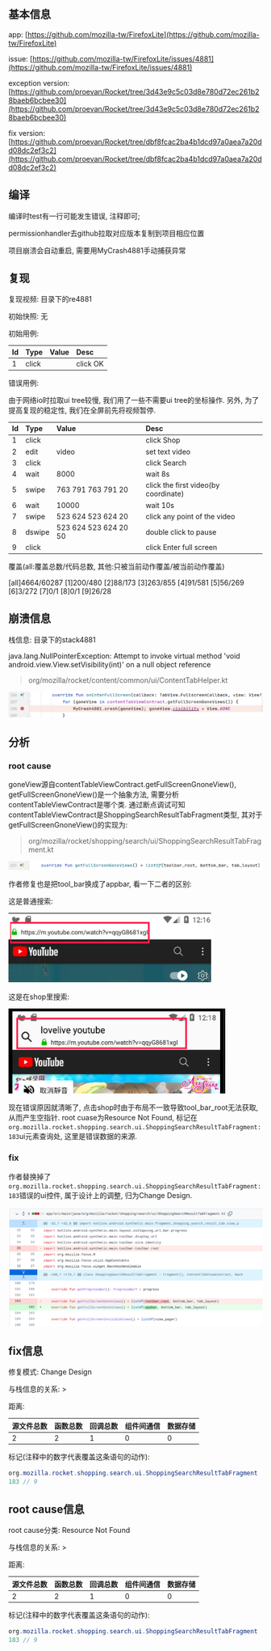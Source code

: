 ## 基本信息

app: [https://github.com/mozilla-tw/FirefoxLite](https://github.com/mozilla-tw/FirefoxLite)

issue: [https://github.com/mozilla-tw/FirefoxLite/issues/4881](https://github.com/mozilla-tw/FirefoxLite/issues/4881)

exception version: [https://github.com/proevan/Rocket/tree/3d43e9c5c03d8e780d72ec261b28baeb6bcbee30](https://github.com/proevan/Rocket/tree/3d43e9c5c03d8e780d72ec261b28baeb6bcbee30)

fix version: [https://github.com/proevan/Rocket/tree/dbf8fcac2ba4b1dcd97a0aea7a20dd08dc2ef3c2](https://github.com/proevan/Rocket/tree/dbf8fcac2ba4b1dcd97a0aea7a20dd08dc2ef3c2)

## 编译

编译时test有一行可能发生错误, 注释即可; 

permissionhandler去github拉取对应版本复制到项目相应位置

项目崩溃会自动重启, 需要用MyCrash4881手动捕获异常

## 复现

复现视频: 目录下的re4881

初始快照: 无

初始用例:

|Id|Type|Value|Desc|
|:----|:----|:----|:----|
|1|click|    |click OK|

错误用例:

由于网络io时拉取ui tree较慢, 我们用了一些不需要ui tree的坐标操作. 另外, 为了提高复现的稳定性, 我们在全屏前先将视频暂停.

|Id|Type|Value|Desc|
|:----|:----|:----|:----|
|1|click|    |click Shop|
|2|edit|video|set text video|
|3|click|    |click Search|
|4|wait|8000|wait 8s|
|5|swipe|763 791 763 791 20|click the first video(by coordinate)|
|6|wait|10000|wait 10s|
|7|swipe|523 624 523 624 20|click any point of the video|
|8|dswipe|523 624 523 624 20 50|double click to pause|
|9|click|    |click Enter full screen|

覆盖(all:覆盖总数/代码总数, 其他:只被当前动作覆盖/被当前动作覆盖)

[all]4664/60287 [1]200/480 [2]88/173 [3]263/855 [4]91/581 [5]56/269 [6]3/272 [7]0/1 [8]0/1 [9]26/28 

## 崩溃信息

栈信息: 目录下的stack4881

java.lang.NullPointerException: Attempt to invoke virtual method 'void android.view.View.setVisibility(int)' on a null object reference

> org/mozilla/rocket/content/common/ui/ContentTabHelper.kt

![image-20220312165050942](README.assets/image-20220312165050942.png)

## 分析

### root cause

goneView源自contentTableViewContract.getFullScreenGnoneView(), getFullScreenGnoneView()是一个抽象方法, 需要分析contentTableViewContract是哪个类. 通过断点调试可知contentTableViewContract是ShoppingSearchResultTabFragment类型, 其对于getFullScreenGnoneView()的实现为:

> org/mozilla/rocket/shopping/search/ui/ShoppingSearchResultTabFragment.kt

![image-20220312165551111](README.assets/image-20220312165551111.png)

作者修复也是把tool_bar换成了appbar, 看一下二者的区别:

这是普通搜索:

![image-20220312165100129](README.assets/image-20220312165100129.png)

这是在shop里搜索:

![image-20220312165105646](README.assets/image-20220312165105646.png)

现在错误原因就清晰了, 点击shop时由于布局不一致导致tool_bar_root无法获取, 从而产生空指针. root cuase为Resource Not Found, 标记在`org.mozilla.rocket.shopping.search.ui.ShoppingSearchResultTabFragment:183`ui元素查询处, 这里是错误数据的来源.

### fix

作者替换掉了`org.mozilla.rocket.shopping.search.ui.ShoppingSearchResultTabFragment:183`错误的ui控件, 属于设计上的调整, 归为Change Design.

![image-20220407131401552](README.assets/image-20220407131401552.png)

## fix信息

修复模式: Change Design

与栈信息的关系: >

距离:

|源文件总数|函数总数|回调总数|组件间通信|数据存储|
|:----|:----|:----|:----|:----|
|2|2|1|0|0|

标记(注释中的数字代表覆盖这条语句的动作):

```java
org.mozilla.rocket.shopping.search.ui.ShoppingSearchResultTabFragment
183 // 9
```
## root cause信息

root cause分类: Resource Not Found

与栈信息的关系: >

距离:

|源文件总数|函数总数|回调总数|组件间通信|数据存储|
|:----|:----|:----|:----|:----|
|2|2|1|0|0|

标记(注释中的数字代表覆盖这条语句的动作):

```java
org.mozilla.rocket.shopping.search.ui.ShoppingSearchResultTabFragment
183 // 9
```
